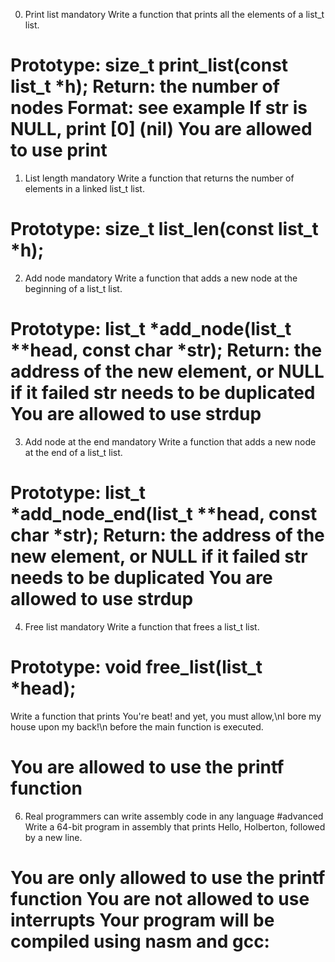 0. Print list
mandatory
Write a function that prints all the elements of a list_t list.

Prototype: size_t print_list(const list_t *h);
Return: the number of nodes
Format: see example
If str is NULL, print [0] (nil)
You are allowed to use print
====================================================================
1. List length
mandatory
Write a function that returns the number of elements in a linked list_t list.

Prototype: size_t list_len(const list_t *h);
=========================================================================
2. Add node
mandatory
Write a function that adds a new node at the beginning of a list_t list.

Prototype: list_t *add_node(list_t **head, const char *str);
Return: the address of the new element, or NULL if it failed
str needs to be duplicated
You are allowed to use strdup
============================================================================
3. Add node at the end
mandatory
Write a function that adds a new node at the end of a list_t list.

Prototype: list_t *add_node_end(list_t **head, const char *str);
Return: the address of the new element, or NULL if it failed
str needs to be duplicated
You are allowed to use strdup
===========================================================================
4. Free list
mandatory
Write a function that frees a list_t list.

Prototype: void free_list(list_t *head);
==========================================================================
Write a function that prints You're beat! and yet, you must allow,\nI bore my house upon my back!\n before the main function is executed.

You are allowed to use the printf function
=============================================================
6. Real programmers can write assembly code in any language
#advanced
Write a 64-bit program in assembly that prints Hello, Holberton, followed by a new line.

You are only allowed to use the printf function
You are not allowed to use interrupts
Your program will be compiled using nasm and gcc:
=====================================================================
